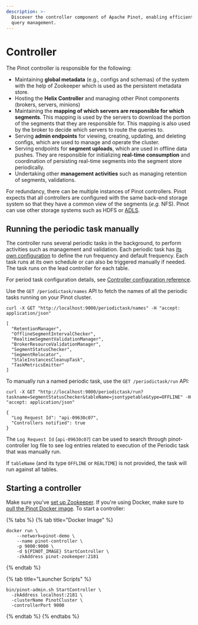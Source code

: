 ```yaml
---
description: >-
  Discover the controller component of Apache Pinot, enabling efficient data and
  query management.
---
```


# Controller

The Pinot controller is responsible for the following:

* Maintaining **global metadata** (e.g., configs and schemas) of the system with the help of Zookeeper which is used as the persistent metadata store.
* Hosting the **Helix Controller** and managing other Pinot components (brokers, servers, minions)&#x20;
* Maintaining the **mapping of which servers are responsible for which segments**. This mapping is used by the servers to download the portion of the segments that they are responsible for. This mapping is also used by the broker to decide which servers to route the queries to.
* Serving **admin endpoints** for viewing, creating, updating, and deleting configs, which are used to manage and operate the cluster.
* Serving endpoints for **segment uploads**, which are used in offline data pushes. They are responsible for initializing **real-time consumption** and coordination of persisting real-time segments into the segment store periodically.
* Undertaking other **management activities** such as managing retention of segments, validations.

For redundancy, there can be multiple instances of Pinot controllers. Pinot expects that all controllers are configured with the same back-end storage system so that they have a common view of the segments (_e.g._ NFS). Pinot can use other storage systems such as HDFS or [ADLS](https://azure.microsoft.com/en-us/services/storage/data-lake-storage/).

## Running the periodic task manually

The controller runs several periodic tasks in the background, to perform activities such as management and validation. Each periodic task has [its own configuration](https://docs.pinot.apache.org/configuration-reference/controller#periodic-tasks-configuration) to define the run frequency and default frequency. Each task runs at its own schedule or can also be triggered manually if needed. The task runs on the lead controller for each table.&#x20;

For period task configuration details, see [Controller configuration reference](https://docs.pinot.apache.org/configuration-reference/controller#periodic-tasks-configuration).&#x20;

Use the `GET /periodictask/names` API to fetch the names of all the periodic tasks running on your Pinot cluster.

```
curl -X GET "http://localhost:9000/periodictask/names" -H "accept: application/json"

[
  "RetentionManager",
  "OfflineSegmentIntervalChecker",
  "RealtimeSegmentValidationManager",
  "BrokerResourceValidationManager",
  "SegmentStatusChecker",
  "SegmentRelocator",
  "StaleInstancesCleanupTask",
  "TaskMetricsEmitter"
]
```

To manually run a named periodic task, use the `GET /periodictask/run` API:

```
curl -X GET "http://localhost:9000/periodictask/run?taskname=SegmentStatusChecker&tableName=jsontypetable&type=OFFLINE" -H "accept: application/json"

{
  "Log Request Id": "api-09630c07",
  "Controllers notified": true
}
```

The `Log Request Id` (`api-09630c07`) can be used to search through pinot-controller log file to see log entries related to execution of the Periodic task that was manually run.

If `tableName` (and its type `OFFLINE` or `REALTIME`) is not provided, the task will run against all tables.

## Starting a controller

Make sure you've [set up Zookeeper](./#setup-a-pinot-cluster). If you're using Docker, make sure to [pull the Pinot Docker image](./#setup-a-pinot-cluster). To start a controller:

{% tabs %}
{% tab title="Docker Image" %}
```
docker run \
    --network=pinot-demo \
    --name pinot-controller \
    -p 9000:9000 \
    -d ${PINOT_IMAGE} StartController \
    -zkAddress pinot-zookeeper:2181
```
{% endtab %}

{% tab title="Launcher Scripts" %}
```
bin/pinot-admin.sh StartController \
  -zkAddress localhost:2181 \
  -clusterName PinotCluster \
  -controllerPort 9000
```
{% endtab %}
{% endtabs %}
